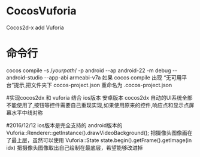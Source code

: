 # CocosVuforia
Cocos2d-x  add Vuforia

# 命令行 
cocos compile -s /*yourpath*/ -p android --ap android-22 -m debug  --android-studio --app-abi armeabi-v7a
如果 cocos compile 出现 “无可用平台”提示,把文件夹下 cocos-project.json 重命名为 .cocos-project.json


#实现cocos2dx 和 vuforia 结合
ios版本
安卓版本
cocos2dx 自动的UI系统全部不能使用了,按钮等控件需要自己重现实现,如果使用原来的控件,响应点和显示点屏幕水平中线对称

#2016/12/12
ios版本是完全支持的
android版本的 Vuforia::Renderer::getInstance().drawVideoBackground(); 把摄像头图像画在了最上层，虽然可以使用 Vuforia::State state.begin().getFrame().getImage(in idx) 把摄像头图像取出自己绘制在最底层，希望能够改进掉 
